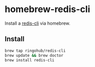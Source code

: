 # homebrew-redis-cli

Install a [redis-cli](http://redis.io/) via homebrew.

## Install

```bash
brew tap ringohub/redis-cli
brew update && brew doctor
brew install redis-cli
```
